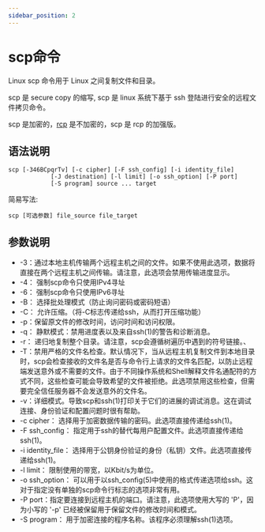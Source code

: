 ```yaml
---
sidebar_position: 2
---
```


# scp命令

Linux scp 命令用于 Linux 之间复制文件和目录。

scp 是 secure copy 的缩写, scp 是 linux 系统下基于 ssh 登陆进行安全的远程文件拷贝命令。

scp 是加密的，[rcp](https://www.runoob.com/linux/linux-comm-rcp.html) 是不加密的，scp 是 rcp 的加强版。

## 语法说明

```
scp [-346BCpqrTv] [-c cipher] [-F ssh_config] [-i identity_file]
            [-J destination] [-l limit] [-o ssh_option] [-P port]
            [-S program] source ... target
```

简易写法:

```
scp [可选参数] file_source file_target 
```

## 参数说明

- -3：通过本地主机传输两个远程主机之间的文件。如果不使用此选项，数据将直接在两个远程主机之间传输。请注意，此选项会禁用传输进度显示。
- -4： 强制scp命令只使用IPv4寻址
- -6： 强制scp命令只使用IPv6寻址
- -B： 选择批处理模式（防止询问密码或密码短语）
- -C： 允许压缩。（将-C标志传递给ssh，从而打开压缩功能）
- -p：保留原文件的修改时间，访问时间和访问权限。
- -q： 静默模式：禁用进度表以及来自ssh(1)的警告和诊断消息。
- -r： 递归地复制整个目录。请注意，scp会遵循树遍历中遇到的符号链接。、
- -T：禁用严格的文件名检查。默认情况下，当从远程主机复制文件到本地目录时，scp会检查接收的文件名是否与命令行上请求的文件名匹配，以防止远程端发送意外或不需要的文件。由于不同操作系统和Shell解释文件名通配符的方式不同，这些检查可能会导致希望的文件被拒绝。此选项禁用这些检查，但需要完全信任服务器不会发送意外的文件名。
- -v：详细模式。导致scp和ssh(1)打印关于它们的进展的调试消息。这在调试连接、身份验证和配置问题时很有帮助。
- -c cipher： 选择用于加密数据传输的密码。此选项直接传递给ssh(1)。
- -F ssh_config： 指定用于ssh的替代每用户配置文件。此选项直接传递给ssh(1)。
- -i identity_file： 选择用于公钥身份验证的身份（私钥）文件。此选项直接传递给ssh(1)。
- -l limit： 限制使用的带宽，以Kbit/s为单位。
- -o ssh_option： 可以用于以ssh_config(5)中使用的格式传递选项给ssh。这对于指定没有单独的scp命令行标志的选项非常有用。
- -P port：指定要连接到远程主机的端口。请注意，此选项使用大写的 'P'，因为小写的 '-p' 已经被保留用于保留文件的修改时间和模式。
- -S program： 用于加密连接的程序名称。该程序必须理解ssh(1)选项。
